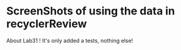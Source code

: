 # ScreenShots of using the data in recyclerReview

About Lab31 ! It's only added a tests, nothing else!